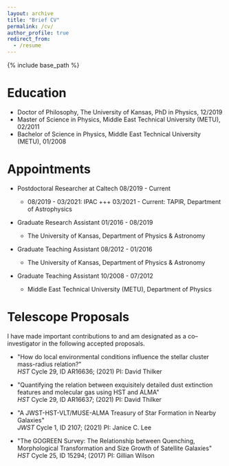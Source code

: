 ```yaml
---
layout: archive
title: "Brief CV"
permalink: /cv/
author_profile: true
redirect_from:
  - /resume
---
```


{% include base_path %}

Education
======
* Doctor of Philosophy, The University of Kansas, PhD in Physics, 12/2019
* Master of Science in Physics, Middle East Technical University (METU), 02/2011
* Bachelor of Science in Physics, Middle East Technical University (METU), 01/2008

Appointments
======
* Postdoctoral Researcher at Caltech    08/2019 - Current
  * 08/2019 - 03/2021: IPAC   +++   03/2021 - Current: TAPIR, Department of Astrophysics

* Graduate Research Assistant   01/2016 - 08/2019
  * The University of Kansas, Department of Physics & Astronomy

* Graduate Teaching Assistant   08/2012 - 01/2016
  * The University of Kansas, Department of Physics & Astronomy

* Graduate Teaching Assistant   10/2008 - 07/2012
  * Middle East Technical University (METU), Department of Physics

Telescope Proposals
======

I have made important contributions to and am designated as a co–investigator in the following accepted
proposals.

* "How do local environmental conditions influence the stellar cluster mass-radius relation?" <br/>
 *HST* Cycle 29, ID AR16636; (2021) PI: David Thilker

* "Quantifying the relation between exquisitely detailed dust extinction features and molecular gas using HST and ALMA" <br/>
 *HST* Cycle 29, ID AR16637; (2021) PI: David Thilker
  
* "A JWST-HST-VLT/MUSE-ALMA Treasury of Star Formation in Nearby Galaxies" <br/>
 *JWST* Cycle 1, ID 2107; (2021) PI: Janice C. Lee

* "The GOGREEN Survey: The Relationship between Quenching, Morphological Transformation and Size Growth of Satellite Galaxies" <br/>
 *HST* Cycle 25, ID 15294; (2017) PI: Gillian Wilson
